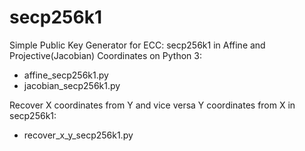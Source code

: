 # secp256k1
Simple Public Key Generator for ECC: secp256k1 in Affine and Projective(Jacobian) Coordinates on Python 3:
- affine_secp256k1.py
- jacobian_secp256k1.py

Recover X coordinates from Y and vice versa Y coordinates from X in secp256k1:
- recover_x_y_secp256k1.py
